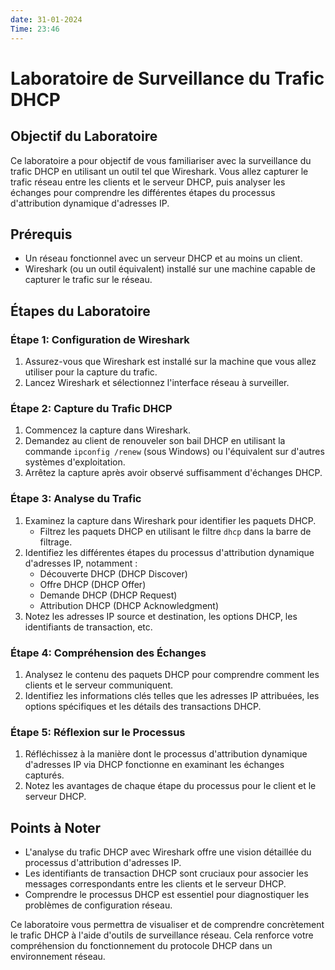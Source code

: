 ```yaml
---
date: 31-01-2024
Time: 23:46
---
```

# Laboratoire de Surveillance du Trafic DHCP

## Objectif du Laboratoire
Ce laboratoire a pour objectif de vous familiariser avec la surveillance du trafic DHCP en utilisant un outil tel que Wireshark. Vous allez capturer le trafic réseau entre les clients et le serveur DHCP, puis analyser les échanges pour comprendre les différentes étapes du processus d'attribution dynamique d'adresses IP.

## Prérequis
- Un réseau fonctionnel avec un serveur DHCP et au moins un client.
- Wireshark (ou un outil équivalent) installé sur une machine capable de capturer le trafic sur le réseau.

## Étapes du Laboratoire

### Étape 1: Configuration de Wireshark
1. Assurez-vous que Wireshark est installé sur la machine que vous allez utiliser pour la capture du trafic.
2. Lancez Wireshark et sélectionnez l'interface réseau à surveiller.

### Étape 2: Capture du Trafic DHCP
1. Commencez la capture dans Wireshark.
2. Demandez au client de renouveler son bail DHCP en utilisant la commande `ipconfig /renew` (sous Windows) ou l'équivalent sur d'autres systèmes d'exploitation.
3. Arrêtez la capture après avoir observé suffisamment d'échanges DHCP.

### Étape 3: Analyse du Trafic
1. Examinez la capture dans Wireshark pour identifier les paquets DHCP.
   - Filtrez les paquets DHCP en utilisant le filtre `dhcp` dans la barre de filtrage.
2. Identifiez les différentes étapes du processus d'attribution dynamique d'adresses IP, notamment :
   - Découverte DHCP (DHCP Discover)
   - Offre DHCP (DHCP Offer)
   - Demande DHCP (DHCP Request)
   - Attribution DHCP (DHCP Acknowledgment)
3. Notez les adresses IP source et destination, les options DHCP, les identifiants de transaction, etc.

### Étape 4: Compréhension des Échanges
1. Analysez le contenu des paquets DHCP pour comprendre comment les clients et le serveur communiquent.
2. Identifiez les informations clés telles que les adresses IP attribuées, les options spécifiques et les détails des transactions DHCP.

### Étape 5: Réflexion sur le Processus
1. Réfléchissez à la manière dont le processus d'attribution dynamique d'adresses IP via DHCP fonctionne en examinant les échanges capturés.
2. Notez les avantages de chaque étape du processus pour le client et le serveur DHCP.

## Points à Noter
- L'analyse du trafic DHCP avec Wireshark offre une vision détaillée du processus d'attribution d'adresses IP.
- Les identifiants de transaction DHCP sont cruciaux pour associer les messages correspondants entre les clients et le serveur DHCP.
- Comprendre le processus DHCP est essentiel pour diagnostiquer les problèmes de configuration réseau.

Ce laboratoire vous permettra de visualiser et de comprendre concrètement le trafic DHCP à l'aide d'outils de surveillance réseau. Cela renforce votre compréhension du fonctionnement du protocole DHCP dans un environnement réseau.